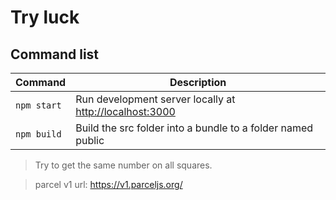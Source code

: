 # Try luck

## Command list

| Command     | Description                                                                      |
| ----------- | -------------------------------------------------------------------------------- |
| `npm start` | Run development server locally at [http://localhost:3000](http://localhost:3000) |
| `npm build` | Build the src folder into a bundle to a folder named public                      |

> Try to get the same number on all squares.

> parcel v1 url: https://v1.parceljs.org/
